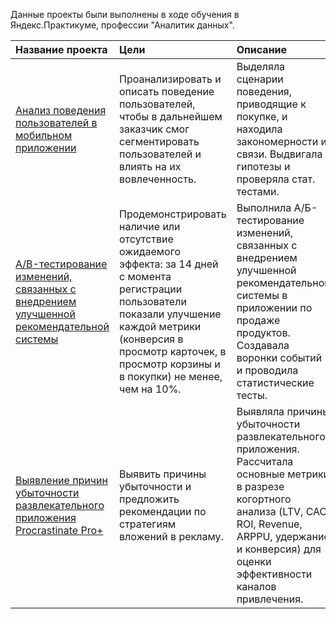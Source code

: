 Данные проекты были выполнены в ходе обучения в Яндекс.Практикуме, профессии "Аналитик данных". 

| Название проекта | Цели | Описание  |  Стек |
| :------------------- | :--------| :------------------------------------ |:------------------|
| [Анализ поведения пользователей в мобильном приложении](analysis_of_user_behavior_in_a_mobile_app)| Проанализировать и описать поведение пользователей, чтобы в дальнейшем заказчик смог сегментировать пользователей и влиять на их вовлеченность. | Выделяла сценарии поведения, приводящие к покупке, и находила закономерности и связи. Выдвигала гипотезы и проверяла стат. тестами. | *python*, *pandas*, *numpy*, *scipy*, *matplotlib*, *seaborn*, *plotly*|
| [A/B-тестирование изменений, связанных с внедрением улучшенной рекомендательной системы](ab_testing_changes) | Продемонстрировать наличие или отсутствие ожидаемого эффекта: за 14 дней с момента регистрации пользователи показали улучшение каждой метрики (конверсия в просмотр карточек, в просмотр корзины и в покупки) не менее, чем на 10%. | Выполнила А/Б-тестирование изменений, связанных с внедрением улучшенной рекомендательной системы в приложении по продаже продуктов. Создавала воронки событий и проводила статистические тесты. | *python*, *pandas*, *numpy*, *scipy*, *matplotlib*, *seaborn*, *plotly*|
| [Выявление причин убыточности развлекательного приложения Procrastinate Pro+]()| Выявить причины убыточности и предложить рекомендации по стратегиям вложений в рекламу. |Выявляла причины убыточности развлекательного приложения. Рассчитала основные метрики в разрезе когортного анализа (LTV, CAC, ROI, Revenue, ARPPU, удержание и конверсия) для оценки эффективности каналов привлечения. | *python*, *pandas*, *numpy*, *matplotlib*|





